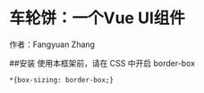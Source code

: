 # 车轮饼：一个Vue UI组件

作者：Fangyuan Zhang

##安装
使用本框架前，请在 CSS 中开启 border-box

```
*{box-sizing: border-box;}
```

